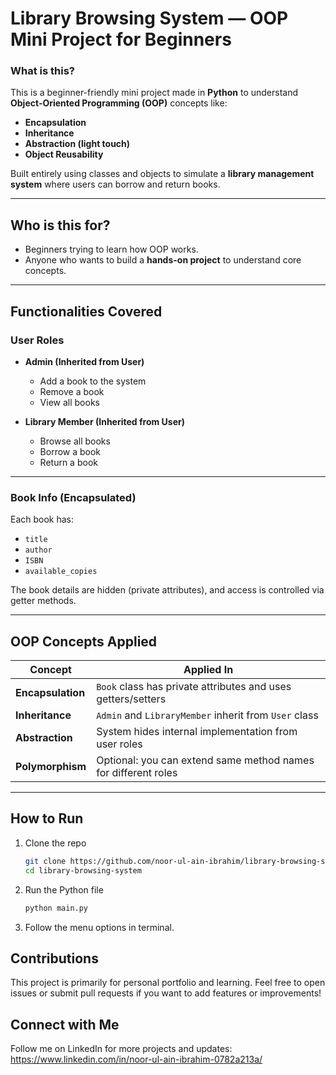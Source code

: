 # Library Browsing System — OOP Mini Project for Beginners

### What is this?
This is a beginner-friendly mini project made in **Python** to understand **Object-Oriented Programming (OOP)** concepts like:

- **Encapsulation**
- **Inheritance**
- **Abstraction (light touch)**
- **Object Reusability**

Built entirely using classes and objects to simulate a **library management system** where users can borrow and return books.

---

## Who is this for?
- Beginners trying to learn how OOP works.
- Anyone who wants to build a **hands-on project** to understand core concepts.

---

## Functionalities Covered

### User Roles
- **Admin (Inherited from User)**
  - Add a book to the system
  - Remove a book
  - View all books

- **Library Member (Inherited from User)**
  - Browse all books
  - Borrow a book
  - Return a book

---

### Book Info (Encapsulated)
Each book has:
- `title`
- `author`
- `ISBN`
- `available_copies`

The book details are hidden (private attributes), and access is controlled via getter methods.

---

## OOP Concepts Applied

| Concept         | Applied In                                             |
|-----------------|--------------------------------------------------------|
| **Encapsulation** | `Book` class has private attributes and uses getters/setters |
| **Inheritance**   | `Admin` and `LibraryMember` inherit from `User` class        |
| **Abstraction**   | System hides internal implementation from user roles        |
| **Polymorphism**  | Optional: you can extend same method names for different roles |

---

## How to Run

1. Clone the repo  
   ```bash
   git clone https://github.com/noor-ul-ain-ibrahim/library-browsing-system.git
   cd library-browsing-system

2. Run the Python file
    ```bash
    python main.py

3. Follow the menu options in terminal.

## Contributions
This project is primarily for personal portfolio and learning.
Feel free to open issues or submit pull requests if you want to add features or improvements!

## Connect with Me
Follow me on LinkedIn for more projects and updates:
https://www.linkedin.com/in/noor-ul-ain-ibrahim-0782a213a/
